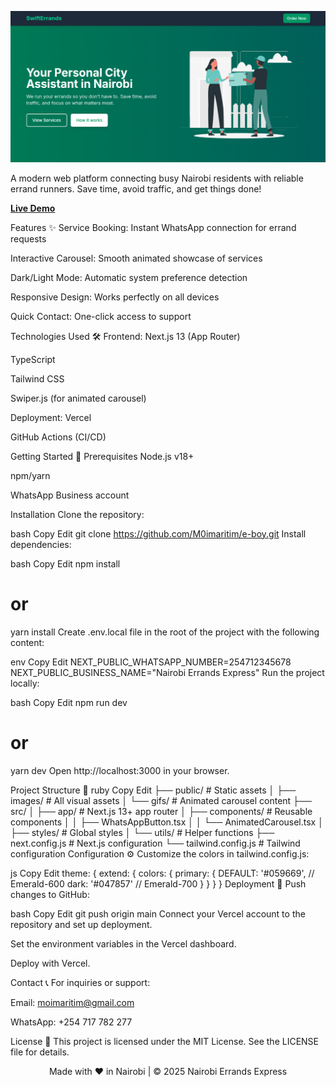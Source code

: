 ![Project Screenshot](/public/Screenshot.png)

A modern web platform connecting busy Nairobi residents with reliable errand runners. Save time, avoid traffic, and get things done!

[**Live Demo**](https://swiftaf-errands.vercel.app)

Features ✨
Service Booking: Instant WhatsApp connection for errand requests

Interactive Carousel: Smooth animated showcase of services

Dark/Light Mode: Automatic system preference detection

Responsive Design: Works perfectly on all devices

Quick Contact: One-click access to support

Technologies Used 🛠️
Frontend:
Next.js 13 (App Router)

TypeScript

Tailwind CSS

Swiper.js (for animated carousel)

Deployment:
Vercel

GitHub Actions (CI/CD)

Getting Started 🚀
Prerequisites
Node.js v18+

npm/yarn

WhatsApp Business account

Installation
Clone the repository:

bash
Copy
Edit
git clone https://github.com/M0imaritim/e-boy.git
Install dependencies:

bash
Copy
Edit
npm install

# or

yarn install
Create .env.local file in the root of the project with the following content:

env
Copy
Edit
NEXT_PUBLIC_WHATSAPP_NUMBER=254712345678
NEXT_PUBLIC_BUSINESS_NAME="Nairobi Errands Express"
Run the project locally:

bash
Copy
Edit
npm run dev

# or

yarn dev
Open http://localhost:3000 in your browser.

Project Structure 📁
ruby
Copy
Edit
├── public/ # Static assets
│ ├── images/ # All visual assets
│ └── gifs/ # Animated carousel content
├── src/
│ ├── app/ # Next.js 13+ app router
│ ├── components/ # Reusable components
│ │ ├── WhatsAppButton.tsx
│ │ └── AnimatedCarousel.tsx
│ ├── styles/ # Global styles
│ └── utils/ # Helper functions
├── next.config.js # Next.js configuration
└── tailwind.config.js # Tailwind configuration
Configuration ⚙️
Customize the colors in tailwind.config.js:

js
Copy
Edit
theme: {
extend: {
colors: {
primary: {
DEFAULT: '#059669', // Emerald-600
dark: '#047857' // Emerald-700
}
}
}
}
Deployment 🚀
Push changes to GitHub:

bash
Copy
Edit
git push origin main
Connect your Vercel account to the repository and set up deployment.

Set the environment variables in the Vercel dashboard.

Deploy with Vercel.

Contact 📞
For inquiries or support:

Email: moimaritim@gmail.com

WhatsApp: +254 717 782 277

License 📜
This project is licensed under the MIT License. See the LICENSE file for details.

<p align="center"> Made with ❤️ in Nairobi | © 2025 Nairobi Errands Express </p>
